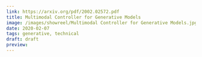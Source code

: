 ```yaml
---
link: https://arxiv.org/pdf/2002.02572.pdf
title: Multimodal Controller for Generative Models
image: /images/showreel/Multimodal Controller for Generative Models.jpg
date: 2020-02-07
tags: generative, technical
draft: draft
preview:
---
```




